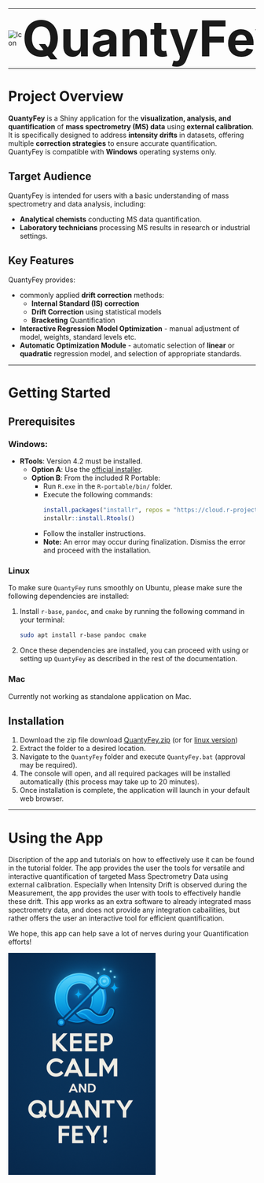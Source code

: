 <table style="border-collapse: collapse; border: none; margin: 0; padding: 0;">
  <tr>
    <td style="border: none; padding: 0; vertical-align: middle;">
      <img src="Dependencies/icon.ico" alt="Icon" width="100">
    </td>
    <td style="border: none; padding: 0; vertical-align: middle;">
      <h1 style="font-size: 100px; margin: 0;">QuantyFey</h1>
    </td>
  </tr>
</table>

# **Project Overview**

**QuantyFey** is a Shiny application for the **visualization, analysis, and quantification** of **mass spectrometry (MS) data** using **external calibration**.  
It is specifically designed to address **intensity drifts** in datasets, offering multiple **correction strategies** to ensure accurate quantification.  
QuantyFey is compatible with **Windows** operating systems only.

## **Target Audience**

QuantyFey is intended for users with a basic understanding of mass spectrometry and data analysis, including:  
- **Analytical chemists** conducting MS data quantification.  
- **Laboratory technicians** processing MS results in research or industrial settings.

## **Key Features**

QuantyFey provides:
- commonly applied **drift correction** methods:
    - **Internal Standard (IS) correction**
    - **Drift Correction** using statistical models
    - **Bracketing** Quantification
- **Interactive Regression Model Optimization** - manual adjustment of model, weights, standard levels etc.
- **Automatic Optimization Module** - automatic selection of **linear** or **quadratic** regression model, and selection of appropriate standards.

---
# **Getting Started**

## **Prerequisites**
### **Windows**:
- **RTools**: Version 4.2 must be installed.
  - **Option A**: Use the [official installer](https://cran.r-project.org/bin/windows/Rtools/rtools42/rtools.html).
  - **Option B**: From the included R Portable:
    - Run `R.exe` in the `R-portable/bin/` folder.
    - Execute the following commands:
      ```r
      install.packages("installr", repos = "https://cloud.r-project.org/")
      installr::install.Rtools()
      ```
    - Follow the installer instructions.
    - **Note:** An error may occur during finalization. Dismiss the error and proceed with the installation.
 
### **Linux**

To make sure `QuantyFey` runs smoothly on Ubuntu, please make sure the following dependencies are installed:
1. Install `r-base`, `pandoc`, and `cmake` by running the following command in your terminal:
   ``` bash
   sudo apt install r-base pandoc cmake
   ```
2. Once these dependencies are installed, you can proceed with using or setting up `QuantyFey` as described in the rest of the documentation.


### **Mac**

Currently not working as standalone application on Mac.


## **Installation**

1. Download the zip file download [QuantyFey.zip](https://github.com/CDLMarkus/QuantyFey/releases/v.1.0.0) (or for [linux version](release/v0.0.1linux))
2. Extract the folder to a desired location.
3. Navigate to the `QuantyFey` folder and execute `QuantyFey.bat` (approval may be required).
4. The console will open, and all required packages will be installed automatically (this process may take up to 20 minutes).
5. Once installation is complete, the application will launch in your default web browser.

---

# **Using the App**

Discription of the app and tutorials on how to effectively use it can be found in the tutorial folder.
The app provides the user the tools for versatile and interactive quantification of targeted Mass Spectrometry Data using external calibration. Especially when Intensity Drift is observed during the Measurement, the app provides the user with tools to effectively handle these drift. This app works as an extra software to already integrated mass spectrometry data, and does not provide any integration cabailities, but rather offers the user an interactive tool for efficient quantification.

We hope, this app can help save a lot of nerves during your Quantification efforts!

<p align="left">
  <img src="images/keep_calm.png" alt="Keep Calm and QuantyFey!" width="300">
</p>




